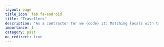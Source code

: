 ```yaml
---
layout: page
title_icon: fab fa-android
title: "Travellers"
description: "As a contractor for we {code} it: Matching locals with travellers"
importance: 1
category: past
no_redirect: true
---
```

